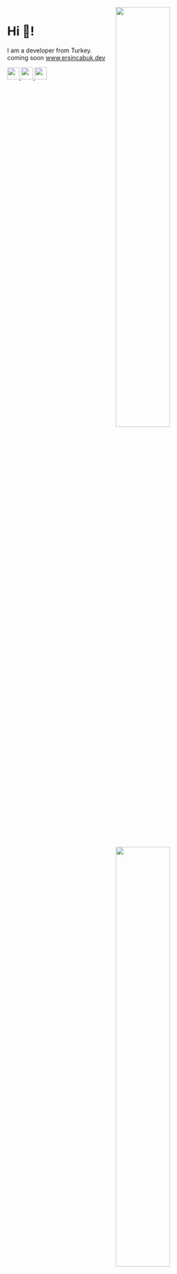 
<img width="50%" align="right" src="https://github-readme-stats.vercel.app/api?username=ErsinCabuk&count_private=true&show_icons=true&theme=dark&hide_border=true&include_all_commits=true">
<img width="50%" align="right" src="https://github-readme-stats.vercel.app/api/top-langs/?username=ErsinCabuk&layout=compact&theme=dark">

# Hi 👋!
I am a developer from Turkey. 
<br>
coming soon <a href="https://github.com/ErsinCabuk/ersincabuk.dev">www.ersincabuk.dev</a>


<a href="http://www.instagram.com/ersincabk" target="_blank" rel="noreferrer">
  <img src="https://raw.githubusercontent.com/danielcranney/readme-generator/main/public/icons/socials/instagram.svg" width="28" height="28" />
</a>
<a href="https://www.twitter.com/ErsinCabk" target="_blank" rel="noreferrer">
  <img src="https://raw.githubusercontent.com/danielcranney/readme-generator/main/public/icons/socials/twitter-dark.svg" width="28" height="28" />
</a>
<a href="https://www.linkedin.com/in/ersincabuk/" target="_blank" rel="noreferrer">
  <img src="https://raw.githubusercontent.com/danielcranney/readme-generator/main/public/icons/socials/linkedin.svg" width="28" height="28" />
</a>
